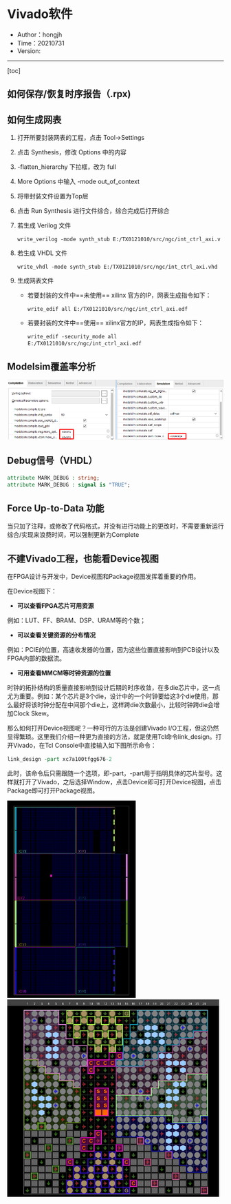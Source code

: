 # Vivado软件

- Author：hongjh
- Time：20210731
- Version:

---------

[toc]

## 如何保存/恢复时序报告（.rpx)



## 如何生成网表

1. 打开所要封装网表的工程，点击 Tool->Settings

2. 点击 Synthesis，修改 Options 中的内容

3. -flatten_hierarchy 下拉框，改为 full

4. More Options 中输入 -mode out_of_context

5. 将带封装文件设置为Top层

6. 点击 Run Synthesis 进行文件综合，综合完成后打开综合

7. 若生成 Verilog 文件

   ```
   write_verilog -mode synth_stub E:/TX0121010/src/ngc/int_ctrl_axi.v
   ```

8. 若生成 VHDL 文件

   ```
   write_vhdl -mode synth_stub E:/TX0121010/src/ngc/int_ctrl_axi.vhd
   ```

9. 生成网表文件

   - 若要封装的文件中==未使用== xilinx 官方的IP，网表生成指令如下：

     ```
     write_edif all E:/TX0121010/src/ngc/int_ctrl_axi.edf
     ```

   - 若要封装的文件中==使用== xilinx官方的IP，网表生成指令如下：

     ```
     write_edif -security_mode all E:/TX0121010/src/ngc/int_ctrl_axi.edf
     ```

## Modelsim覆盖率分析

![image-20230119154330256](MD_IMG/Vivado软件.assets/image-20230119154330256.png)

## Debug信号（VHDL）

```vhdl
attribute MARK_DEBUG : string;
attribute MARK_DEBUG : signal is "TRUE";
```

## Force Up-to-Data 功能

当只加了注释，或修改了代码格式，并没有进行功能上的更改时，不需要重新运行综合/实现来浪费时间，可以强制更新为Complete

## 不建Vivado工程，也能看Device视图

在FPGA设计与开发中，Device视图和Package视图发挥着重要的作用。

在Device视图下：

- **可以查看FPGA芯片可用资源**

例如：LUT、FF、BRAM、DSP、URAM等的个数；

- **可以查看关键资源的分布情况**

例如：PCIE的位置，高速收发器的位置，因为这些位置直接影响到PCB设计以及FPGA内部的数据流。

- **可用查看MMCM等时钟资源的位置**

时钟的拓扑结构的质量直接影响到设计后期的时序收敛，在多die芯片中，这一点尤为重要。例如：某个芯片是3个die，设计中的一个时钟要给这3个die使用，那么最好将该时钟分配在中间那个die上，这样跨die次数最小，比较时钟跨die会增加Clock Skew。

那么如何打开Device视图呢？一种可行的方法是创建Vivado I/O工程，但这仍然显得繁琐。这里我们介绍一种更为直接的方法，就是使用Tcl命令link_design。打开Vivado，在Tcl Console中直接输入如下图所示命令：

```TCL
link_design -part xc7a100tfgg676-2
```

此时，该命令后只需跟随一个选项，即-part，-part用于指明具体的芯片型号。这样就打开了Vivado，之后选择Window，点击Device即可打开Device视图，点击Package即可打开Package视图。



<img src="MD_IMG/Vivado软件.assets/image-20211223092634079-16800652291141.png" alt="image-20211223092634079" style="zoom: 60%;" />

<img src="MD_IMG/Vivado软件.assets/image-20211223092705263-16800652291162.png" alt="image-20211223092705263" style="zoom:60%;" />




